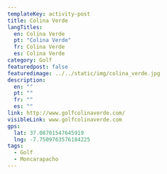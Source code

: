 ```yaml
---
templateKey: activity-post
title: Colina Verde
langTitles:
  en: Colina Verde
  pt: "Colina Verde"
  fr: Colina Verde
  es: Colina Verde
category: Golf 
featuredpost: false
featuredimage: ../../static/img/colina_verde.jpg
description: 
  en: ""
  pt: ""
  fr: ""
  es: ""
link: http://www.golfcolinaverde.com/
visibleLink: www.golfcolinaverde.com
gps:
  lat: 37.08701547645919
  lng: -7.7509763576184225
tags:
  - Golf
  - Moncarapacho
---
```


